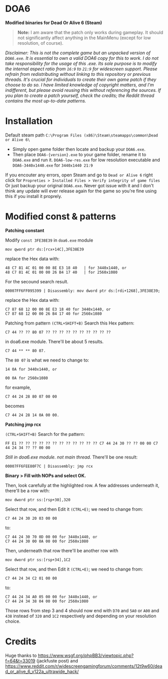 # DOA6
**Modified binaries for Dead Or Alive 6 (Steam)**
> **Note:**
> I am aware that the patch only works during gameplay. It should not significantly affect anything in the MainMenu (except for low resolution, of course).
 

*Disclaimer:
This is not the complete game but an unpacked version of `DOA6.exe`. It is essential to own a valid DOA6 copy for this to work.
I do not take responsibility for the usage of this .exe. Its sole purpose is to modify the internal aspect ratio from `16:9` to `21:9` for widescreen support.
Please refrain from redistributing without linking to this repository or previous threads. It's crucial for individuals to create their own game patch if they choose to do so.
I have limited knowledge of copyright matters, and I'm indifferent, but please avoid reusing this without referencing the sources.
If you plan to create a patch yourself, check the credits; the Reddit thread contains the most up-to-date patterns.*



# Installation

Default steam path `C:\Program Files (x86)\Steam\steamapps\common\Dead or Alive 6\`
- Simply open game folder then locate and backup your `DOA6.exe`.
- Then place `DOA6-{version}.exe` to your game folder, rename it to `DOA6.exe` and run it.
`DOA6-low-res.exe` for low resolution executable and `DOA6-3440x1440.exe` for `3440x1440 21:9`

If you encouter any errors, open Steam and go to `Dead or Alive 6` right click for `Propreties > Installed Files > Verify integrity of game files`
Or just backup your original `DOA6.exe`.
Never got issue with it and I don't think any update will ever release again for the game so you're fine using this if you install it proprely.



# Modified const & patterns

**Patching constant**

Modify `const 3FE38E39` in `doa6.exe` module

```assembly
mov qword ptr ds:[rcx+14C],3FE38E39
```
replace the Hex data with:
```assembly
48 C7 81 4C 01 00 00 8E E3 18 40   | for 3440x1440, or
48 C7 81 4C 01 00 00 26 B4 17 40   | for 2560x1080
```
For the secound search result. 
```assembly
00007FF6FF095399 | Disassembly: mov dword ptr ds:[rdi+1268],3FE38E39; 
```
replace the Hex data with:
```assembly
C7 87 68 12 00 00 8E E3 18 40 for 3440x1440, or
C7 87 68 12 00 00 26 B4 17 40 for 2560x1080
```
Patching from pattern
`(CTRL+SHIFT+B)` Search this Hex pattern: 
```assembly
C7 44 ?? ?? 80 07 ?? ?? ?? ?? ?? ?? ?? ?? ?? ?? 
```
in doa6.exe module.
There'll be about 5 results. 
```assembly
C7 44 ** ** 80 07.
``` 
The `80 07` is what we need to change to:
```assembly
14 0A for 3440x1440, or

00 0A for 2560x1080
```
for example, 
```assembly 
C7 44 24 28 80 07 00 00 
```
becomes 
```assembly 
C7 44 24 28 14 0A 00 00.
```

**Patching jmp rcx**

`(CTRL+SHIFT+B)` Search for the pattern:
```assembly
FF E1 ?? ?? ?? ?? ?? ?? ?? ?? ?? ?? ?? ?? C7 44 24 30 ?? ?? 00 00 C7 44 24 34 ?? ?? 00 00
```
*Still in doa6.exe module. not main thread.*
There'll be one result:
```assembly
00007FF6FEE80F7C | Disassembly: jmp rcx
```
**Binary > Fill with NOPs and select OK.**

Then, look carefully at the highlighted row. A few addresses underneath it, there'll be a row with:
```assembly
mov dword ptr ss:[rsp+30],320
```
Select that row, and then Edit it `(CTRL+E)`; we need to change from:
```assembly
C7 44 24 30 20 03 00 00 
```
to:
```assembly
C7 44 24 30 70 0D 00 00 for 3440x1440, or
C7 44 24 30 00 0A 00 00 for 2560x1080
```
Then, underneath that row there'll be another row with 
```assembly
mov dword ptr ss:[rsp+34],1C2
```
Select that row, and then Edit it `(CTRL+E)`; we need to change from:
```assembly
C7 44 24 34 C2 01 00 00
```
to:
```assembly
C7 44 24 34 A0 05 00 00 for 3440x1440, or
C7 44 24 34 38 04 00 00 for 2560x1080
```
Those rows from step 3 and 4 should now end with `D70` and `5A0` or `A00` and `438` instead of `320` and `1C2` respectively and depending on your resolution choice.

# Credits


Huge thanks to
https://www.wsgf.org/phpBB3/viewtopic.php?f=64&t=33019 (jackfuste post)
and
https://www.reddit.com/r/widescreengamingforum/comments/12t9w60/dead_or_alive_6_v122a_ultrawide_hack/
